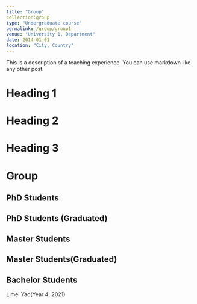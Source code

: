 ```yaml
---
title: "Group"
collection:group
type: "Undergraduate course"
permalink: /group/group1
venue: "University 1, Department"
date: 2014-01-01
location: "City, Country"
---
```


This is a description of a teaching experience. You can use markdown like any other post.

Heading 1
======

Heading 2
======

Heading 3
======

# Group

## PhD Students

## PhD Students (Graduated)

## Master Students

## Master Students(Graduated)

## Bachelor Students
Limei Yao(Year 4; 2021)
